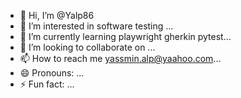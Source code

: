 - 👋 Hi, I’m @Yalp86
- 👀 I’m interested in software testing ...
- 🌱 I’m currently learning playwright gherkin pytest...
- 💞️ I’m looking to collaborate on ...
- 📫 How to reach me yassmin.alp@yaahoo.com...
- 😄 Pronouns: ...
- ⚡ Fun fact: ...

<!---
Yalp86/Yalp86 is a ✨ special ✨ repository because its `README.md` (this file) appears on your GitHub profile.
You can click the Preview link to take a look at your changes.
--->
